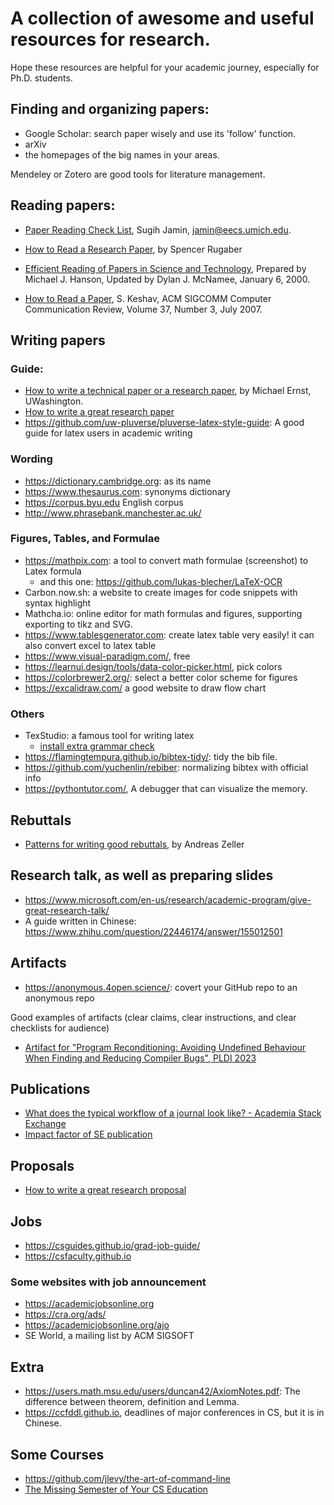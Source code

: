 # A collection of awesome and useful resources for research. 

Hope these resources are helpful for your academic journey, especially for Ph.D. students. 


## Finding and organizing papers:

- Google Scholar: search paper wisely and use its 'follow' function. 
- arXiv
- the homepages of the big names in your areas.


Mendeley or Zotero are good tools for literature management. 

## Reading papers: 

- [Paper Reading Check List](https://www.ece.uvic.ca/~cai/checklist.html), Sugih Jamin, jamin@eecs.umich.edu. 

- [How to Read a Research Paper](https://sites.cc.gatech.edu/fac/Spencer.Rugaber/txt/researchPaper.html), by Spencer Rugaber 

- [Efficient Reading of Papers in Science and Technology](https://www.cs.columbia.edu/~hgs/netbib/efficientReading.pdf), Prepared by Michael J. Hanson, Updated by Dylan J. McNamee, January 6, 2000. 

- [How to Read a Paper](http://ccr.sigcomm.org/online/files/p83-keshavA.pdf), S. Keshav, ACM SIGCOMM Computer Communication Review, Volume 37, Number 3, July 2007. 


## Writing papers



### Guide: 
- [How to write a technical paper or a research paper](https://homes.cs.washington.edu/~mernst/advice/write-technical-paper.html), by Michael Ernst, UWashington.
- [How to write a great research paper](https://www.microsoft.com/en-us/research/academic-program/write-great-research-paper/)
- https://github.com/uw-pluverse/pluverse-latex-style-guide: A good guide for latex users in academic writing



### Wording
- https://dictionary.cambridge.org: as its name 
- https://www.thesaurus.com: synonyms dictionary 
- https://corpus.byu.edu English corpus 
- http://www.phrasebank.manchester.ac.uk/ 

### Figures, Tables, and Formulae
- https://mathpix.com: a tool to convert math formulae (screenshot) to Latex formula 
  - and this one: https://github.com/lukas-blecher/LaTeX-OCR
- Carbon.now.sh: a website to create images for code snippets with syntax highlight 
- Mathcha.io: online editor for math formulas and figures, supporting exporting to tikz and SVG.
- https://www.tablesgenerator.com: create latex table very easily! it can also convert excel to latex table 
- https://www.visual-paradigm.com/, free  
- https://learnui.design/tools/data-color-picker.html, pick colors  
- https://colorbrewer2.org/: select a better color scheme for figures 
- https://excalidraw.com/ a good website to draw flow chart 
  
### Others
- TexStudio: a famous tool for writing latex 
  - [install extra grammar check](https://tex.stackexchange.com/questions/155148/installing-language-tool-in-texstudio)
- https://flamingtempura.github.io/bibtex-tidy/: tidy the bib file. 
- https://github.com/yuchenlin/rebiber: normalizing bibtex with official info
- https://pythontutor.com/, A debugger that can visualize the memory. 



## Rebuttals

- [Patterns for writing good rebuttals](https://andreas-zeller.info/2012/10/01/patterns-for-writing-good-rebuttals.html), by Andreas Zeller


## Research talk, as well as preparing slides 

- https://www.microsoft.com/en-us/research/academic-program/give-great-research-talk/ 
- A guide written in Chinese: https://www.zhihu.com/question/22446174/answer/155012501 


## Artifacts

- https://anonymous.4open.science/: covert your GitHub repo to an anonymous repo 

Good examples of artifacts (clear claims, clear instructions, and clear checklists for audience)
- [Artifact for "Program Reconditioning: Avoiding Undefined Behaviour When Finding and Reducing Compiler Bugs", PLDI 2023](https://zenodo.org/records/7819755)

## Publications

- [What does the typical workflow of a journal look like? - Academia Stack Exchange](https://academia.stackexchange.com/a/55666)
- [Impact factor of SE publication](https://scholar.google.com/citations?view_op=top_venues&hl=en&vq=eng_softwaresystems) 

 
## Proposals

- [How to write a great research proposal](https://www.microsoft.com/en-us/research/academic-program/write-great-research-paper/)


## Jobs

- https://csguides.github.io/grad-job-guide/
- https://csfaculty.github.io

### Some websites with job announcement
- https://academicjobsonline.org
- https://cra.org/ads/
- https://academicjobsonline.org/ajo
- SE World, a mailing list by ACM SIGSOFT


## Extra
- https://users.math.msu.edu/users/duncan42/AxiomNotes.pdf: The difference between theorem, definition and Lemma. 
- https://ccfddl.github.io, deadlines of major conferences in CS, but it is in Chinese.


## Some Courses 

- https://github.com/jlevy/the-art-of-command-line 
- [The Missing Semester of Your CS Education](https://missing.csail.mit.edu)


 

